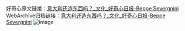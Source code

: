 好奇心原文链接：[意大利还造东西吗？_文化_好奇心日报-Beppe Severgnini](https://www.qdaily.com/articles/4769.html)
WebArchive归档链接：[意大利还造东西吗？_文化_好奇心日报-Beppe Severgnini](http://web.archive.org/web/20190623162640/https://www.qdaily.com/articles/4769.html)
![image](http://ww3.sinaimg.cn/large/007d5XDply1g3wbo3gxqpj30u03rg7wh)
